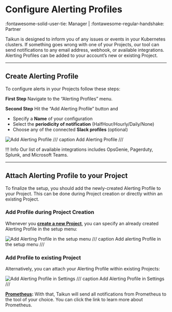 # **Configure Alerting Profiles**
:fontawesome-solid-user-tie: Manager | :fontawesome-regular-handshake: Partner

Taikun is designed to inform you of any issues or events in your Kubernetes clusters. If something goes wrong with one of your Projects, our tool can send notifications to any email address, webhook, or available integrations. Alerting Profiles can be added to your account’s new or existing Project.

---

## **Create Alerting Profile**

To configure alerts in your Projects follow these steps:

**First Step**
Navigate to the “Alerting Profiles” menu.

**Second Step**
Hit the “Add Alerting Profile” button and

- Specify a **Name** of your configuration
- Select the **periodicity of notification** (HalfHour/Hourly/Daily/None)
- Choose any of the connected **Slack profiles** (optional)

![Add Alerting Profile](https://rgw.cloudpoint.tcpro.cz/swift/v1/KEY_0efe203c42c0402f9402a570302dc066/new-docs/monitoring-your-projects/configure%20alerting%20profile/add_alerting_profile.webp)
/// caption
Add Alerting Profile
///

!!! Info
	Our list of available integrations includes OpsGenie, Pagerduty, Splunk, and Microsoft Teams.

---

## **Attach Alerting Profile to your Project**

To finalize the setup, you should add the newly-created Alerting Profile to your Project. This can be done during Project creation or directly within an existing Project.

### Add Profile during Project Creation

Whenever you [**create a new Project**](https://docs.taikun.cloud/CloudWorks/Managing_your_Projects/Create_a_Project/), you can specify an already created Alerting Profile in the setup menu:

![Add Alerting Profile in the setup menu](https://rgw.cloudpoint.tcpro.cz/swift/v1/KEY_0efe203c42c0402f9402a570302dc066/new-docs/monitoring-your-projects/configure%20alerting%20profile/alertingprofile.2.webp)
/// caption 
Add alerting Profile in the setup menu
///

### Add Profile to existing Project

Alternatively, you can attach your Alerting Profile within existing Projects:

![Add Alerting Profile in Settings](https://rgw.cloudpoint.tcpro.cz/swift/v1/KEY_0efe203c42c0402f9402a570302dc066/new-docs/monitoring-your-projects/configure%20alerting%20profile/enable_alert.webp)
/// caption 
Add Alerting Profile in Settings 
///

**[Prometheus](https://prometheus.io/):** With that, Taikun will send all notifications from Prometheus to the tool of your choice. You can click the link to learn more about Prometheus.
